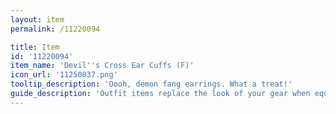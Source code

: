 ```yaml
---
layout: item
permalink: /11220094

title: Item
id: '11220094'
item_name: 'Devil''s Cross Ear Cuffs (F)'
icon_url: '11250037.png'
tooltip_description: 'Oooh, demon fang earrings. What a treat!'
guide_description: 'Outfit items replace the look of your gear when equipped.'
---
```

